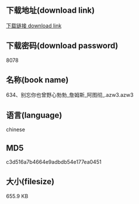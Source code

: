 ## 下载地址(download link)
[下载链接 download link](https://voluble-croquembouche-d321dc.netlify.app/?s=634%E3%80%81%E5%88%AB%E5%BF%98%E4%BD%A0%E4%B9%9F%E6%9B%BE%E9%87%8E%E5%BF%83%E5%8B%83%E5%8B%83_%E8%A9%B9%E5%A7%86%E6%96%AF_%E9%98%BF%E5%9B%BE%E5%BD%BB_.azw3)

## 下载密码(download password)
8078

## 名称(book name)
634、别忘你也曾野心勃勃_詹姆斯_阿图彻_.azw3.azw3

## 语言(language)
chinese

## MD5
c3d516a7b4664e9adbdb54e177ea0451

## 大小(filesize)
655.9 KB
